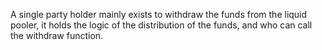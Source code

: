 A single party holder mainly exists to withdraw the funds from the liquid pooler, it holds the logic of the distribution of the funds, and who can call the withdraw function.
